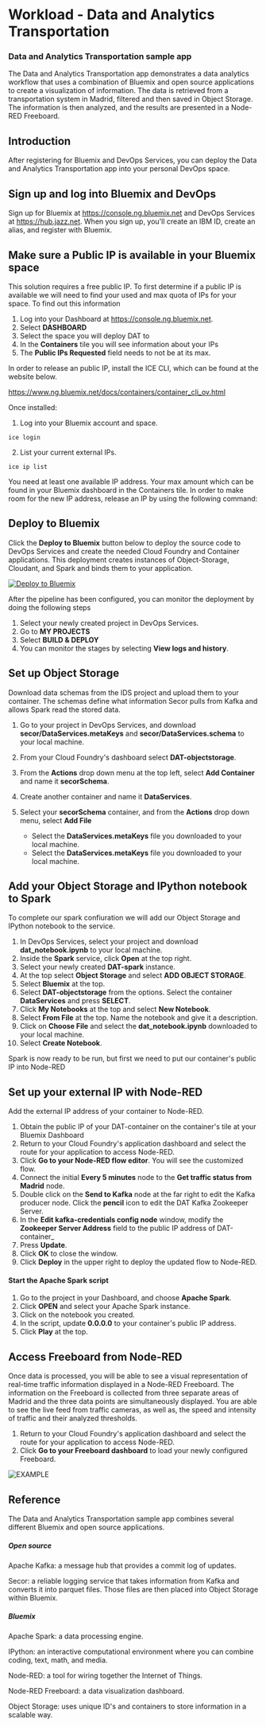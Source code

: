 # Workload - Data and Analytics Transportation


### Data and Analytics Transportation sample app


The Data and Analytics Transportation app demonstrates
a data analytics workflow that uses a combination of Bluemix and open source applications to create a visualization of information.
The data is retrieved from a transportation system in Madrid, filtered and then saved in Object Storage. The information is then analyzed, and the results are presented in a Node-RED Freeboard.


## Introduction

After registering for Bluemix and DevOps Services, you can deploy the Data and Analytics Transportation app into your personal DevOps space.

## Sign up and log into Bluemix and DevOps

Sign up for Bluemix at https://console.ng.bluemix.net and DevOps Services at https://hub.jazz.net.
When you sign up, you'll create an IBM ID, create an alias, and register with Bluemix.


## Make sure a Public IP is available in your Bluemix space
 
This solution requires a free public IP. To first determine if a public IP is available we will need to find your used and max quota of IPs for your space.
To find out this information 

1. Log into your Dashboard at https://console.ng.bluemix.net.
2. Select **DASHBOARD**
3. Select the space you will deploy DAT to
4. In the **Containers** tile you will see information about your IPs
5. The **Public IPs Requested** field needs to not be at its max. 

In order to release an public IP, install the ICE CLI, which can be found at the website below.

https://www.ng.bluemix.net/docs/containers/container_cli_ov.html

Once installed:

1. Log into your Bluemix account and space.
```
ice login
```
2. List your current external IPs.
```
ice ip list
```



You need at least one available IP address. Your max amount  which can be found in your Bluemix dashboard in the Containers tile.
In order to make room for the new IP address, release an IP by using the following command:


## Deploy to Bluemix

Click the **Deploy to Bluemix** button below to deploy the source code to DevOps Services and create the needed Cloud Foundry and Container applications. This deployment creates instances of Object-Storage, Cloudant, and Spark and binds them to your application.

 [![Deploy to Bluemix](https://bluemix.net/deploy/button.png)](https://bluemix.net/deploy?repository=https://hub.jazz.net/git/cfsworkload/data-analytics-transportation)

After the pipeline has been configured, you can monitor the deployment by doing the following steps 

1. Select your newly created project in DevOps Services. 
2. Go to **MY PROJECTS**
3. Select **BUILD & DEPLOY**
4. You can monitor the stages by selecting **View logs and history**.

## Set up Object Storage

Download data schemas from the IDS project and upload them to your container. The schemas define what information Secor pulls from Kafka and allows Spark read the stored data.

1. Go to your project in DevOps Services, and download **secor/DataServices.metaKeys** and **secor/DataServices.schema** to your local machine.
2. From your Cloud Foundry's dashboard select **DAT-objectstorage**.
3. From the **Actions** drop down menu at the top left, select **Add Container** and name it **secorSchema**.
4. Create another container and name it **DataServices**.
5. Select your **secorSchema** container, and from the **Actions** drop down menu, select **Add File**

	-  Select the **DataServices.metaKeys** file you downloaded to your local machine.
	-  Select the **DataServices.metaKeys** file you downloaded to your local machine.


## Add your Object Storage and IPython notebook to Spark

To complete our spark confiuration we will add our Object Storage and IPython notebook to the service.

1. In DevOps Services, select your project and download **dat_notebook.ipynb** to your local machine.
2. Inside the **Spark** service, click **Open** at the top right.
3. Select your newly created **DAT-spark** instance.
4. At the top select **Object Storage** and select **ADD OBJECT STORAGE**.
5. Select **Bluemix** at the top.
6. Select **DAT-objectstorage** from the options. Select the container **DataServices** and press **SELECT**.
7. Click **My Notebooks** at the top and select **New Notebook**.
8. Select **From File** at the top. Name the notebook and give it a description.
9. Click on **Choose File** and select the **dat_notebook.ipynb** downloaded to your local machine.
10. Select **Create Notebook**.

Spark is now ready to be run, but first we need to put our container's public IP into Node-RED

## Set up your external IP with Node-RED

Add the external IP address of your container to Node-RED.

1. Obtain the public IP of your DAT-container on the container's tile at your Bluemix Dashboard
1. Return to your Cloud Foundry's application dashboard and select the route for your application to access Node-RED.
2. Click **Go to your Node-RED flow editor**. You will see the customized flow. 
3. Connect the initial **Every 5 minutes** node to the **Get traffic status from Madrid** node.
4. Double click on the **Send to Kafka** node at the far right to edit the Kafka producer node. Click the **pencil** icon to edit the DAT Kafka Zookeeper Server.
5. In the **Edit kafka-credentials config node** window, modify the **Zookeeper Server Address** field to the public IP address of DAT-container_<number>
6. Press **Update**.
7. Click **OK** to close the window.
8. Click **Deploy** in the upper right to deploy the updated flow to Node-RED.


#### Start the Apache Spark script

1. Go to the project in your Dashboard, and choose **Apache Spark**.
2. Click **OPEN** and select your Apache Spark instance.
3. Click on the notebook you created.
4. In the script, update **0.0.0.0** to your container's public IP address.
5. Click **Play** at the top.


## Access Freeboard from Node-RED

Once data is processed, you will be able to see a visual representation of real-time traffic information displayed in a Node-RED Freeboard. The information on the Freeboard is collected from three separate areas of Madrid and the three data points are simultaneously displayed. You are able to see the live feed from traffic cameras, as well as, the speed and intensity of traffic and their analyzed thresholds.

1. Return to your Cloud Foundry's application dashboard and select the route for your application to access Node-RED.
2. Click **Go to your Freeboard dashboard** to load your newly configured Freeboard.

  ![EXAMPLE](images/loaded_freeboard.png)

## Reference

The Data and Analytics Transportation sample app combines several different Bluemix and open source applications.

##### Open source

Apache Kafka: a message hub that provides a commit log of updates.

Secor: a reliable logging service that takes information from Kafka and converts it into parquet files. Those files are then placed into Object Storage within Bluemix.

##### Bluemix

Apache Spark: a data processing engine.

IPython: an interactive computational environment where you can combine coding, text, math, and media.

Node-RED: a tool for wiring together the Internet of Things.

Node-RED Freeboard: a data visualization dashboard.

Object Storage: uses unique ID's and containers to store information in a scalable way.
